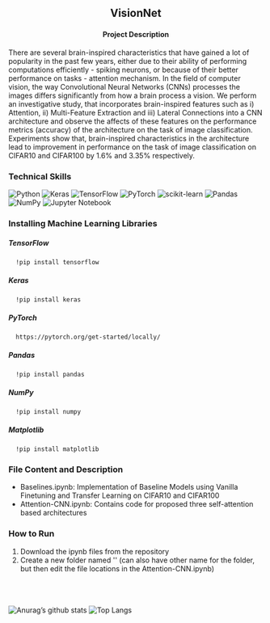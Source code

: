 <h2>
<p align='center'>
VisionNet
</p>
</h2>

<h4 align='center'> Project Description </h4> 
There are several brain-inspired characteristics that have gained a lot of popularity in the past few years, either due to their ability of performing computations efficiently - spiking neurons, or because of their better performance on tasks - attention mechanism. In the field of computer vision, the way Convolutional Neural Networks (CNNs) processes the images differs significantly from how a brain process a vision.  We perform an investigative study,  that incorporates brain-inspired features such as i) Attention, ii) Multi-Feature Extraction and iii) Lateral Connections into a CNN architecture and observe the affects of these features on the performance metrics (accuracy) of the architecture on the task of image classification. Experiments show that, brain-inspired characteristics in the architecture lead to improvement in performance on the task of image classification on CIFAR10 and CIFAR100 by 1.6% and 3.35% respectively. 
<br>

### Technical Skills 
![Python](https://img.shields.io/badge/python-3670A0?style=for-the-badge&logo=python&logoColor=ffdd54)
![Keras](https://img.shields.io/badge/Keras-%23D00000.svg?style=for-the-badge&logo=Keras&logoColor=white)
![TensorFlow](https://img.shields.io/badge/TensorFlow-%23FF6F00.svg?style=for-the-badge&logo=TensorFlow&logoColor=white)
![PyTorch](https://img.shields.io/badge/PyTorch-%23EE4C2C.svg?style=for-the-badge&logo=PyTorch&logoColor=white)
![scikit-learn](https://img.shields.io/badge/scikit--learn-%23F7931E.svg?style=for-the-badge&logo=scikit-learn&logoColor=white)
![Pandas](https://img.shields.io/badge/pandas-%23150458.svg?style=for-the-badge&logo=pandas&logoColor=white)
![NumPy](https://img.shields.io/badge/numpy-%23013243.svg?style=for-the-badge&logo=numpy&logoColor=white)
![Jupyter Notebook](https://img.shields.io/badge/jupyter-%23FA0F00.svg?style=for-the-badge&logo=jupyter&logoColor=white)
<br>

### Installing Machine Learning Libraries
##### TensorFlow
      !pip install tensorflow
##### Keras
      !pip install keras
##### PyTorch
      https://pytorch.org/get-started/locally/
##### Pandas
      !pip install pandas
##### NumPy
      !pip install numpy
##### Matplotlib
      !pip install matplotlib
      
### File Content and Description 
* Baselines.ipynb: Implementation of Baseline Models using Vanilla Finetuning and Transfer Learning on CIFAR10 and CIFAR100
* Attention-CNN.ipynb: Contains code for proposed three self-attention based architectures 

### How to Run
1) Download the ipynb files from the repository
2) Create a new folder named '' (can also have other name for the folder, but then edit the file locations in the Attention-CNN.ipynb)

<br><br><br>
![Anurag’s github stats](https://github-readme-stats.vercel.app/api?username=Anshumaan-Chauhan02)
![Top Langs](https://github-readme-stats.vercel.app/api/top-langs/?username=Anshumaan-Chauhan02&layout=compact)
